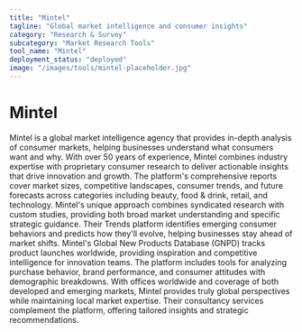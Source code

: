 ```yaml
---
title: "Mintel"
tagline: "Global market intelligence and consumer insights"
category: "Research & Survey"
subcategory: "Market Research Tools"
tool_name: "Mintel"
deployment_status: "deployed"
image: "/images/tools/mintel-placeholder.jpg"
---
```


# Mintel

Mintel is a global market intelligence agency that provides in-depth analysis of consumer markets, helping businesses understand what consumers want and why. With over 50 years of experience, Mintel combines industry expertise with proprietary consumer research to deliver actionable insights that drive innovation and growth. The platform's comprehensive reports cover market sizes, competitive landscapes, consumer trends, and future forecasts across categories including beauty, food & drink, retail, and technology. Mintel's unique approach combines syndicated research with custom studies, providing both broad market understanding and specific strategic guidance. Their Trends platform identifies emerging consumer behaviors and predicts how they'll evolve, helping businesses stay ahead of market shifts. Mintel's Global New Products Database (GNPD) tracks product launches worldwide, providing inspiration and competitive intelligence for innovation teams. The platform includes tools for analyzing purchase behavior, brand performance, and consumer attitudes with demographic breakdowns. With offices worldwide and coverage of both developed and emerging markets, Mintel provides truly global perspectives while maintaining local market expertise. Their consultancy services complement the platform, offering tailored insights and strategic recommendations.

